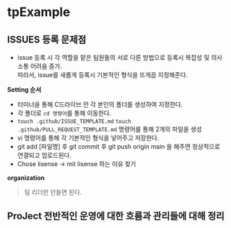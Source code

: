 # tpExample


## ISSUES 등록 문제점

- issue 등록 시 각 역할을 맡은 팀원들의 서로 다른 방법으로 등록시 복잡성 및 의사소통 어려움 증가.  
 따라서, issue를 새롭게 등록시 기본적인 형식을 뜨게끔 지정해준다.
 
 **Setting 순서**
- 터미너을 통해 C드라이브 안 각 본인의 폴더를 생성하여 지정한다.
- 각 폴더로 `cd 명령어`를 통해 이동한다.
- `touch .github/ISSUE_TEMPLATE.md` `touch .github/PULL_REQUEST_TEMPLATE.md` 명령어를 통해 2개의 파일을 생성
- vi 명령어를 통해 각 기본적인 형식을 넣어주고 저장한다.
- git add [파일명] 후 git commit 후 git push origin main 을 해주면 정상적으로 연결되고 업로드된다.
- Chose lisense -> mit lisense 하는 이유 찾기

**organization**
> 팀 리더만 만들면 된다.
 

## ProJect 전반적인 운영에 대한 흐름과 관리들에 대해 정리

